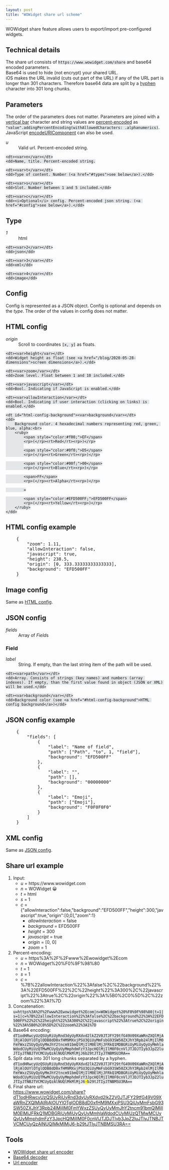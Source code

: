 ```yaml
---
layout: post
title: "WOWidget share url scheme"
---
```


<style>
    code {
        background: #e4e6e8;
    }
    ruby {
        font-size: 3em;
    }
    ruby > span {
        padding: 0 .5em;
    }
</style>

<p>
    WOWidget share feature allows users to export/import pre-configured widgets.
</p>

<h2>Technical details</h2>

<p>
    The share url consists of <code>https://www.wowidget.com/share</code> and base64 encoded parameters.<br>
    Base64 is used to hide (not encrypt) your shared URL.<br>
    iOS makes the URL invalid (cuts out part of the URL) if any of the URL part is longer than 301 characters. Therefore base64 data are split by a <a href="https://en.wikipedia.org/wiki/Hyphen" target="_blank">hyphen</a> character into 301 long chunks.
</p>

<h2>Parameters</h2>
<p>
    The order of the parameters does not matter. Parameters are joined with a <a href="https://en.wikipedia.org/wiki/Vertical_bar" target="_blank">vertical bar</a> character and string values are <a href="https://developer.apple.com/documentation/foundation/nsstring/1411946-addingpercentencoding" target="_blank">percent-encoded</a> as <code>"value".addingPercentEncoding(withAllowedCharacters: .alphanumerics)</code>. JavaScript <a href="https://developer.mozilla.org/docs/Web/JavaScript/Reference/Global_Objects/encodeURIComponent" target="_blank">encodeURIComponent</a> can also be used.
</p>
<dl>
    <dt><var>u</var></dt>
    <dd>Valid url. Percent-encoded string.</dd>

    <dt><var>n</var></dt>
    <dd>Name, title. Percent-encoded string.

    <dt><var>t</var></dt>
    <dd>Type of content. Number (<a href="#types">see below</a>).</dd>

    <dt><var>s</var></dt>
    <dd>Slot. Number between 1 and 5 included.</dd>

    <dt><var>c</var></dt>
    <dd><i>Optional</i> config. Percent-encoded json string. (<a href="#config">see below</a>).</dd>
</dl>

<h2 id="types">Type</h2>
<dl>
    <dt><var>1</var></dt>
    <dd>html</dd>

    <dt><var>2</var></dt>
    <dd>json</dd>

    <dt><var>3</var></dt>
    <dd>xml</dd>

    <dt><var>4</var></dt>
    <dd>image</dd>
</dl>

<h2 id="config">Config</h2>
<p>
    Config is represented as a JSON object. Config is optional and depends on the <var>type</var>. The order of the values in config does not matter.
</p>

<h2 id="config-html">HTML config</h2>
<dl>
    <dt><var>origin</var></dt>
    <dd>Scroll to coordinates <code>[x, y]</code> as floats.</dd>

    <dt><var>height</var></dt>
    <dd>Widget height as float (see <a href="/blog/2020-05-28-dimensions">screen dimensions</a>).</dd>

    <dt><var>zoom</var></dt>
    <dd>Zoom level. Float between 1 and 10 included.</dd>

    <dt><var>javascript</var></dt>
    <dd>Bool. Indicating if JavaScript is enabled.</dd>

    <dt><var>allowInteraction</var></dt>
    <dd>Bool. Indicating if user interaction (clicking on links) is enabled.</dd>

    <dt id="html-config-background"><var>background</var></dt>
    <dd>
        Background color. 4 hexadecimal numbers representing red, green, blue, alpha:<br>
        <ruby>
            <span style="color:#f00;">EF</span>
            <rp>(</rp><rt>Red</rt><rp>)</rp>
            
            <span style="color:#0f0;">D5</span>
            <rp>(</rp><rt>Green</rt><rp>)</rp>

            <span style="color:#00f;">00</span>
            <rp>(</rp><rt>Blue</rt><rp>)</rp>

            <span>FF</span>
            <rp>(</rp><rt>Alpha</rt><rp>)</rp>

            =

            <span style="color:#EFD500FF;">EFD500FF</span>
            <rp>(</rp><rt>Yellow</rt><rp>)</rp>
        </ruby>
    </dd>
</dl>

<h2>HTML config example</h2>
<pre>
    {
        "zoom": 1.11,
        "allowInteraction": false,
        "javascript": true,
        "height": 238.5,
        "origin": [0, 333.33333333333333],
        "background": "EFD500FF"
    }
</pre>


<h2>Image config</h2>
<p>
    Same as <a href="#config-html">HTML config</a>.
</p>

<h2 id="config-json">JSON config</h2>
<dl>
    <dt><var>fields</var></dt>
    <dd>Array of <var>Field</var>s</dd>
</dl>

<h3>Field</h3>
<dl>
    <dt><var>label</var></dt>
    <dd>String. If empty, than the last string item of the path will be used.</dd>

    <dt><var>path</var></dt>
    <dd>Array. Consists of strings (key names) and numbers (array indexes). If empty, than the first value found in object (JSON or XML) will be used.</dd>

    <dt><var>background</var></dt>
    <dd>Background color (see <a href="#html-config-background">HTML config background</a>)</dd>
</dt>

<h2>JSON config example</h2>
<pre>
    {
        "fields": [
            {
                "label": "Name of field",
                "path": ["Path", "to", 1, "field"],
                "background": "EFD500FF"
            },
            {
                "label": "",
                "path": [],
                "background": "00000000"
            },
            {
                "label": "Emoji",
                "path": ["Emoji"],
                "background": "F0F0F0F0"
            }
        ]
    }
</pre>

<h2>XML config</h2>

<p>
    Same as <a href="#config-json">JSON config</a>.
</p>

<h2>Share url example</h2>
<ol>
    <li>
        Input:
        <ul>
            <li><var>u</var> = https://www.wowidget.com</li>
            <li><var>n</var> = WOWidget 😀</li>
            <li><var>t</var> = html</li>
            <li><var>s</var> = 1</li>
            <li>
                <var>c</var> = {"allowInteraction":false,"background":"EFD500FF","height":300,"javascript":true,"origin":[0,0],"zoom":1}
                <ul>
                    <li><var>allowInteraction</var> = false</li>
                    <li><var>background</var> = EFD500FF</li>
                    <li><var>height</var> = 300</li>
                    <li><var>javascript</var> = true</li>
                    <li><var>origin</var> = [0, 0]</li>
                    <li><var>zoom</var> = 1</li>
                </ul>
            </li>
        </ul>
    </li>
    <li>
        Percent-encoding:
        <ul>
            <li><var>u</var> = https%3A%2F%2Fwww%2Ewowidget%2Ecom</li>
            <li><var>n</var> = WOWidget%20%F0%9F%98%80</li>
            <li><var>t</var> = 1</li>
            <li><var>s</var> = 1</li>
            <li>
                <var>c</var> = %7B%22allowInteraction%22%3Afalse%2C%22background%22%3A%22EFD500FF%22%2C%22height%22%3A300%2C%22javascript%22%3Atrue%2C%22origin%22%3A%5B0%2C0%5D%2C%22zoom%22%3A1%7D
            </li>
        </ul>
    </li>
    <li>
        Concatenation:<br>
        <code>u=https%3A%2F%2Fwww%2Ewowidget%2Ecom|n=WOWidget%20%F0%9F%98%80|t=1|s=1|c=%7B%22allowInteraction%22%3Afalse%2C%22background%22%3A%22EFD500FF%22%2C%22height%22%3A300%2C%22javascript%22%3Atrue%2C%22origin%22%3A%5B0%2C0%5D%2C%22zoom%22%3A1%7D</code>
    </li>
    <li>
        Base64 encoding:<br>
        <code>dT1odHRwcyUzQSUyRiUyRnd3dyUyRXdvd2lkZ2V0JTJFY29tfG49V09XaWRnZXQlMjAlRjAlOUYlOTglODB8dD0xfHM9MXxjPSU3QiUyMmFsbG93SW50ZXJhY3Rpb24lMjIlM0FmYWxzZSUyQyUyMmJhY2tncm91bmQlMjIlM0ElMjJFRkQ1MDBGRiUyMiUyQyUyMmhlaWdodCUyMiUzQTMwMCUyQyUyMmphdmFzY3JpcHQlMjIlM0F0cnVlJTJDJTIyb3JpZ2luJTIyJTNBJTVCMCUyQzAlNUQlMkMlMjJ6b29tJTIyJTNBMSU3RA==</code>
    </li>
    <li>
        Split data into 301 long chunks separated by a hyphen.<br>
        <code>dT1odHRwcyUzQSUyRiUyRnd3dyUyRXdvd2lkZ2V0JTJFY29tfG49V09XaWRnZXQlMjAlRjAlOUYlOTglODB8dD0xfHM9MXxjPSU3QiUyMmFsbG93SW50ZXJhY3Rpb24lMjIlM0FmYWxzZSUyQyUyMmJhY2tncm91bmQlMjIlM0ElMjJFRkQ1MDBGRiUyMiUyQyUyMmhlaWdodCUyMiUzQTMwMCUyQyUyMmphdmFzY3JpcHQlMjIlM0F0cnVlJTJDJTIyb3JpZ2luJTIyJTNBJTVCMCUyQzAlNUQlMkMlMjJ6<mark>-</mark>b29tJTIyJTNBMSU3RA==</code>
    </li>
    <li>
        Final share url:<br>
        <a href="https://www.wowidget.com/share?dT1odHRwcyUzQSUyRiUyRnd3dyUyRXdvd2lkZ2V0JTJFY29tfG49V09XaWRnZXQlMjAlRjAlOUYlOTglODB8dD0xfHM9MXxjPSU3QiUyMmFsbG93SW50ZXJhY3Rpb24lMjIlM0FmYWxzZSUyQyUyMmJhY2tncm91bmQlMjIlM0ElMjJFRkQ1MDBGRiUyMiUyQyUyMmhlaWdodCUyMiUzQTMwMCUyQyUyMmphdmFzY3JpcHQlMjIlM0F0cnVlJTJDJTIyb3JpZ2luJTIyJTNBJTVCMCUyQzAlNUQlMkMlMjJ6-b29tJTIyJTNBMSU3RA==" target="_blank">https://www.wowidget.com/share?dT1odHRwcyUzQSUyRiUyRnd3dyUyRXdvd2lkZ2V0JTJFY29tfG49V09XaWRnZXQlMjAlRjAlOUYlOTglODB8dD0xfHM9MXxjPSU3QiUyMmFsbG93SW50ZXJhY3Rpb24lMjIlM0FmYWxzZSUyQyUyMmJhY2tncm91bmQlMjIlM0ElMjJFRkQ1MDBGRiUyMiUyQyUyMmhlaWdodCUyMiUzQTMwMCUyQyUyMmphdmFzY3JpcHQlMjIlM0F0cnVlJTJDJTIyb3JpZ2luJTIyJTNBJTVCMCUyQzAlNUQlMkMlMjJ6-b29tJTIyJTNBMSU3RA==</a>
    </li>
</ol>

<h2>Tools</h2>

<ul>
    <li><a href="/tools/share-url">WOWidget share url encoder</a></li>
    <li><a href="https://www.base64decode.org/" target="_blank">Base64 decoder</a></li>
    <li><a href="https://www.urldecoder.org/" target="_blank">Url encoder</a></li>
</ul>

